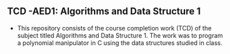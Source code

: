 ## TCD -AED1: Algorithms and Data Structure 1
- This repository consists of the course completion work (TCD) of the subject titled Algorithms and Data Structure 1.
The work was to program a polynomial manipulator in C using the data structures studied in class.
